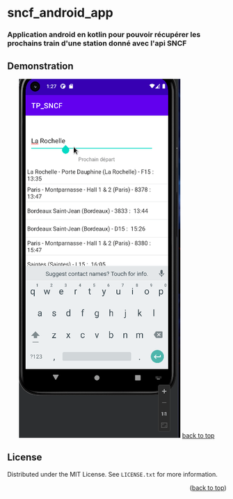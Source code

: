 # sncf_android_app


### Application android en kotlin pour pouvoir récupérer les prochains train d'une station donné avec l'api SNCF


<!-- USAGE EXAMPLES -->
## Demonstration


<p align="center">
<img src="https://github.com/bash62/sncf_android_app/blob/main/app.gif" alt="Demonstration" />
<a href="#readme-top">back to top</a></p>




<!-- LICENSE -->
## License

Distributed under the MIT License. See `LICENSE.txt` for more information.

<p align="right">(<a href="#readme-top">back to top</a>)</p>


